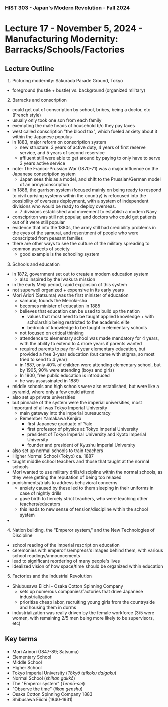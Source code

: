 ### HIST 303 - Japan's Modern Revolution - Fall 2024

[//]: <> (use `gqap` to force wrap text)
[//]: <> (use `:noa w` to save without autoformatting)

# Lecture 17 - November 5, 2024 - Manufacturing Modernity: Barracks/Schools/Factories

## Lecture Outline

1. Picturing modernity: Sakurada Parade Ground, Tokyo

- foreground (hustle + bustle) vs. background (organized military)

2. Barracks and conscription

- could get out of conscription by school, bribes, being a doctor, etc (French style)
- usually only took one son from each family
- exempting the male heads of household b/c they pay taxes
- west called conscription "the blood tax", which fueled anxiety about it within the Japanese
  populus
- in 1883, major reform on conscription system
  - new structure: 3 years of active duty, 4 years of first reserve service, and 5 years of second
    reservice
  - affluent still were able to get around by paying to only have to serve 3 years active service
- note: The Franco-Prussian War (1870-71) was a major influence on the Japanese conscription system
  - Japan sees this as a model, and shift to the Prussian/German model of an army/conscription
- In 1888, the garrison system (focused mainly on being ready to respond to civil uprising systems
  within the country) is refocused into the possibility of overseas deployment, with a system of
  independent divisions who would be ready to deploy overseas.
  - 7 divisions established and movement to establish a modern Navy
- conscipriton was still not popular, and doctors who could get patients out of it were still
  popular
- evidence that into the 1880s, the army still had credibility problems in the eyes of the samurai,
  and resentment of people who were conscripted from peasant families
- there are other ways to see the culture of the military spreading to common aspects of society
  - good example is the schooling system

3. Schools and education

- in 1872, government set out to create a modern education system
  - also inspired by the Iwakura mission
- in the early Meiji period, rapid expansion of this system
- not superwell organized + expensive in its early years
- Mori Ariori (Satsuma) was the first minister of education
  - samurai; founds the Meiroki-sha
  - becomes minister of education in 1885
  - believes that education can be used to build up the nation
    - values that most need to be taught applied knowledge + with scholarship being restricted to
      the academic elite
    - bedrock of knowledge to be taught in elementary schools
  - not focused on critical thinking
  - attendence to elementary school was made mandatory for 4 years, with the ability to extend to 4
    more years if parents wanted
  - required parents to pay for 4 year elementary education, but provided a free 3-year education
    (but came with stigma, so most tried to send to 4 year)
  - in 1887, only 40% of children were attending elementary school, but by 1905, 90% were attending
    (boys and girls)
  - In 1900, free public education is introduced
  - he was assassinated in 1889
- middle schools and high schools were also established, but were like a pyramid, where only a few
  could attend
- also set up private universities
- but pinnacle of the system were the imperial universities, most important of all was Tokyo
  Imperial University
  - main gateway into the imperial bureaucracy
  - Remember Yamakawa Kenjiro
    - first Japanese graduate of Yale
    - first professor of physics at Tokyo Imperial University
    - president of Tokyo Imperial University and Kyoto Imperial University
    - founder and president of Kyushu Imperial University
- also set up normal schools to train teachers
- Higher Normal School (Tokyo) ca. 1887
- taught middle school teachers and those that taught at the normal schools
- Mori wanted to use military drills/discipline within the normal schools, as they were getting the reputation
  of being too relaxed
- punishments/trials to address behavioral concerns
  - anxiety caused by these led to them sleeping in their uniforms in case of nightly drills
  - gave birth to fiercely strict teachers, who were teaching other teachers/educators
  - this leads to new sense of tension/discipline within the school system
-

4. Nation building, the "Emperor system," and the New Technologies of Discipline

- school reading of the imperial rescript on education
- ceremonies with emperor's/empress's images behind them, with various school readings/announcements
- lead to significant reordering of many people's lives
- idealized vision of how space/time should be organized within education

5. Factories and the Industrial Revolution

- Shiubusawa Eiichi - Osaka Cotton Spinning Company
  - sets up numerous companies/factories that drive Japanese industrialization
  - prioritize cheap labor, recruiting young girls from the countryside and housing them in dorms
- industrialization was really driven by the female workforce (3/5 were women, with remaining 2/5
  men being more likely to be supervisors, etc)

## **Key terms**

- Mori Arinori (1847-89; Satsuma)
- Elementary School
- Middle School
- Higher School
- Tokyo Imperial University (_Tōkyō teikoku daigaku_)
- Normal School (_shihan gakkō_)
- The "Emperor system" (_Tennō-sei_)
- "Observe the time" (_jikan genshu_)
- Osaka Cotton Spinning Company 1883
- Shibusawa Eiichi (1840-1931)
